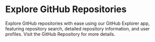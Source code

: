 # Explore GitHub Repositories 
  Explore GitHub repositories with ease using our GitHub Explorer app, featuring repository search, detailed repository information, and user profiles. Visit the GitHub Repository for more details.
